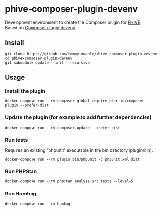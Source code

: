 # phive-composer-plugin-devenv

Development environment to create the Composer plugin for [PHIVE](https://phar.io/).  
Based on [Composer plugin devenv](https://github.com/tommy-muehle/php-composer-plugin-devenv).

## Install

```
git clone https://github.com/tommy-muehle/phive-composer-plugin-devenv
cd phive-composer-plugin-devenv
git submodule update --init --recursive
```

## Usage

### Install the plugin

```
docker-compose run --rm composer global require phar-io/composer-plugin --prefer-dist
```

### Update the plugin (for example to add further dependencies)

```
docker-compose run --rm composer update --prefer-dist
```

### Run tests

Requires an existing "phpunit" executable in the bin directory (plugin/bin).

```
docker-compose run --rm plugin bin/phpunit -c phpunit.xml.dist
```

### Run PHPStan

```
docker-compose run --rm phpstan analyse src tests --level=5
```

### Run Humbug

```
docker-compose run --rm humbug
```
